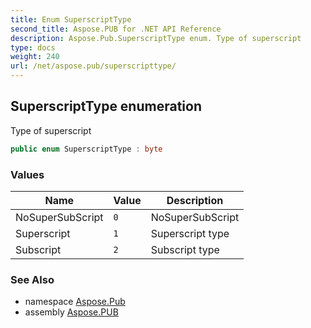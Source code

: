 ```yaml
---
title: Enum SuperscriptType
second_title: Aspose.PUB for .NET API Reference
description: Aspose.Pub.SuperscriptType enum. Type of superscript
type: docs
weight: 240
url: /net/aspose.pub/superscripttype/
---
```

## SuperscriptType enumeration

Type of superscript

```csharp
public enum SuperscriptType : byte
```

### Values

| Name | Value | Description |
| --- | --- | --- |
| NoSuperSubScript | `0` | NoSuperSubScript |
| Superscript | `1` | Superscript type |
| Subscript | `2` | Subscript type |

### See Also

* namespace [Aspose.Pub](../../aspose.pub/)
* assembly [Aspose.PUB](../../)


